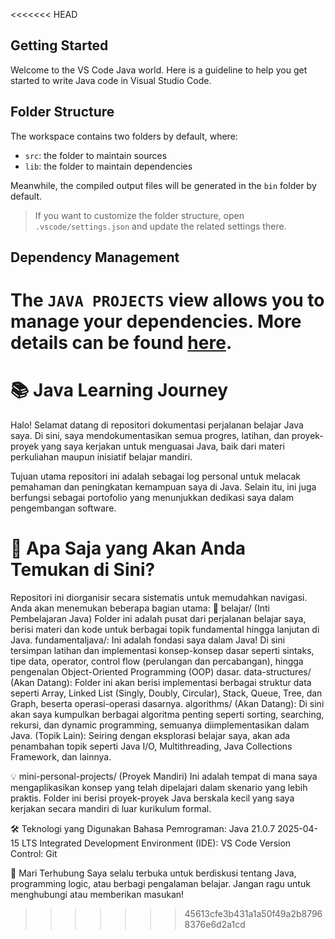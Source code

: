 <<<<<<< HEAD
## Getting Started

Welcome to the VS Code Java world. Here is a guideline to help you get started to write Java code in Visual Studio Code.

## Folder Structure

The workspace contains two folders by default, where:

- `src`: the folder to maintain sources
- `lib`: the folder to maintain dependencies

Meanwhile, the compiled output files will be generated in the `bin` folder by default.

> If you want to customize the folder structure, open `.vscode/settings.json` and update the related settings there.

## Dependency Management

The `JAVA PROJECTS` view allows you to manage your dependencies. More details can be found [here](https://github.com/microsoft/vscode-java-dependency#manage-dependencies).
=======


# 📚 Java Learning Journey
Halo! Selamat datang di repositori dokumentasi perjalanan belajar Java saya. Di sini, saya mendokumentasikan semua progres, latihan, dan proyek-proyek yang saya kerjakan untuk menguasai Java, baik dari materi perkuliahan maupun inisiatif belajar mandiri.

Tujuan utama repositori ini adalah sebagai log personal untuk melacak pemahaman dan peningkatan kemampuan saya di Java. Selain itu, ini juga berfungsi sebagai portofolio yang menunjukkan dedikasi saya dalam pengembangan software.

# 🚀 Apa Saja yang Akan Anda Temukan di Sini?
Repositori ini diorganisir secara sistematis untuk memudahkan navigasi. Anda akan menemukan beberapa bagian utama:
📖 belajar/ (Inti Pembelajaran Java)
Folder ini adalah pusat dari perjalanan belajar saya, berisi materi dan kode untuk berbagai topik fundamental hingga lanjutan di Java.
fundamentaljava/: Ini adalah fondasi saya dalam Java! Di sini tersimpan latihan dan implementasi konsep-konsep dasar seperti sintaks, tipe data, operator, control flow (perulangan dan percabangan), hingga pengenalan Object-Oriented Programming (OOP) dasar.
data-structures/ (Akan Datang): Folder ini akan berisi implementasi berbagai struktur data seperti Array, Linked List (Singly, Doubly, Circular), Stack, Queue, Tree, dan Graph, beserta operasi-operasi dasarnya.
algorithms/ (Akan Datang): Di sini akan saya kumpulkan berbagai algoritma penting seperti sorting, searching, rekursi, dan dynamic programming, semuanya diimplementasikan dalam Java.
(Topik Lain): Seiring dengan eksplorasi belajar saya, akan ada penambahan topik seperti Java I/O, Multithreading, Java Collections Framework, dan lainnya.

💡 mini-personal-projects/ (Proyek Mandiri)
Ini adalah tempat di mana saya mengaplikasikan konsep yang telah dipelajari dalam skenario yang lebih praktis. Folder ini berisi proyek-proyek Java berskala kecil yang saya kerjakan secara mandiri di luar kurikulum formal.


🛠️ Teknologi yang Digunakan
Bahasa Pemrograman: Java 21.0.7 2025-04-15 LTS
Integrated Development Environment (IDE):  VS Code
Version Control: Git

🤝 Mari Terhubung
Saya selalu terbuka untuk berdiskusi tentang Java, programming logic, atau berbagi pengalaman belajar. Jangan ragu untuk menghubungi atau memberikan masukan!

>>>>>>> 45613cfe3b431a1a50f49a2b87968376e6d2a1cd
